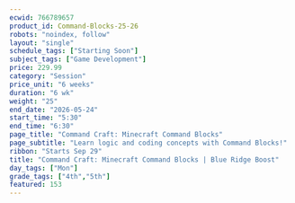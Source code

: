 ```yaml
---
ecwid: 766789657
product_id: Command-Blocks-25-26
robots: "noindex, follow"
layout: "single"
schedule_tags: ["Starting Soon"]
subject_tags: ["Game Development"]
price: 229.99
category: "Session"
price_unit: "6 weeks"
duration: "6 wk"
weight: "25"
end_date: "2026-05-24"
start_time: "5:30"
end_time: "6:30"
page_title: "Command Craft: Minecraft Command Blocks"
page_subtitle: "Learn logic and coding concepts with Command Blocks!"
ribbon: "Starts Sep 29"
title: "Command Craft: Minecraft Command Blocks | Blue Ridge Boost"
day_tags: ["Mon"]
grade_tags: ["4th","5th"]
featured: 153
---
```

